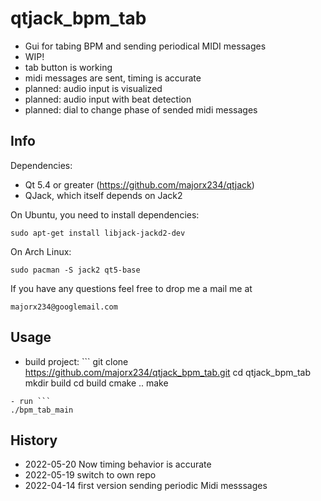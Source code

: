 # qtjack_bpm_tab
- Gui for tabing BPM and sending periodical MIDI messages
- WIP!
 - tab button is working
  - midi messages are sent, timing is accurate
 - planned: audio input is visualized
 - planned: audio input with beat detection
 - planned: dial to change phase of sended midi messages

## Info
Dependencies:

* Qt 5.4 or greater (https://github.com/majorx234/qtjack)
* QJack, which itself depends on Jack2

On Ubuntu, you need to install dependencies:
```
sudo apt-get install libjack-jackd2-dev
```

On Arch Linux:
```
sudo pacman -S jack2 qt5-base
```

If you have any questions feel free to drop me a mail me at
```
majorx234@googlemail.com

```

## Usage
- build project: ```
git clone https://github.com/majorx234/qtjack_bpm_tab.git
cd qtjack_bpm_tab
mkdir build
cd build
cmake ..
make
```
- run ```
./bpm_tab_main
```

## History
- 2022-05-20 Now timing behavior is accurate
- 2022-05-19 switch to own repo
- 2022-04-14 first version sending periodic Midi messsages
